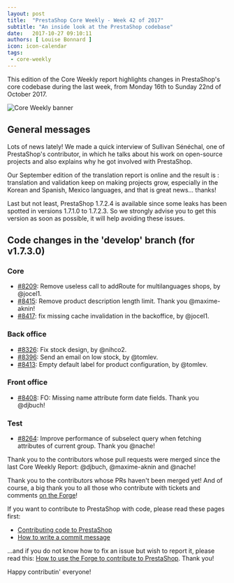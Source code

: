 ```yaml
---
layout: post
title:  "PrestaShop Core Weekly - Week 42 of 2017"
subtitle: "An inside look at the PrestaShop codebase"
date:   2017-10-27 09:10:11
authors: [ Louise Bonnard ]
icon: icon-calendar
tags:
 - core-weekly
---
```


This edition of the Core Weekly report highlights changes in PrestaShop's core codebase during the last week, from Monday 16th to Sunday 22nd of October 2017.

![Core Weekly banner](/assets/images/2017/04/core_weekly_banner.jpg)


## General messages

Lots of news lately! We made a quick interview of Sullivan Sénéchal, one of PrestaShop's contributor, in which he talks about his work on open-source projects and also explains why he got involved with PrestaShop.

Our September edition of the translation report is online and the result is : translation and validation keep on making projects grow, especially in the Korean and Spanish, Mexico languages, and that is great news... thanks!

Last but not least, PrestaShop 1.7.2.4 is available since some leaks has been spotted in versions 1.7.1.0 to 1.7.2.3. So we strongly advise you to get this version as soon as possible, it will help avoiding these issues.


## Code changes in the 'develop' branch (for v1.7.3.0)

### Core

* [#8209](https://github.com/PrestaShop/PrestaShop/pull/8209): Remove useless call to addRoute for multilanguages shops, by @jocel1.
* [#8415](https://github.com/PrestaShop/PrestaShop/pull/8415): Remove product description length limit. Thank you @maxime-aknin!
* [#8417](https://github.com/PrestaShop/PrestaShop/pull/8417): fix missing cache invalidation in the backoffice, by @jocel1.

### Back office

* [#8326](https://github.com/PrestaShop/PrestaShop/pull/8326): Fix stock design, by @nihco2.
* [#8396](https://github.com/PrestaShop/PrestaShop/pull/8396): Send an email on low stock, by @tomlev.
* [#8413](https://github.com/PrestaShop/PrestaShop/pull/8413): Empty default label for product configuration, by @tomlev.

### Front office

* [#8408](https://github.com/PrestaShop/PrestaShop/pull/8408): FO: Missing name attribute form date fields. Thank you @djbuch!

### Test

* [#8264](https://github.com/PrestaShop/PrestaShop/pull/8264): Improve performance of subselect query when fetching attributes of current group. Thank you @nache!


Thank you to the contributors whose pull requests were merged since the last Core Weekly Report: @djbuch, @maxime-aknin and @nache!

Thank you to the contributors whose PRs haven't been merged yet! And of course, a big thank you to all those who contribute with tickets and comments [on the Forge](http://forge.prestashop.com/)!

If you want to contribute to PrestaShop with code, please read these pages first:

 * [Contributing code to PrestaShop](http://doc.prestashop.com/display/PS16/Contributing+code+to+PrestaShop)
 * [How to write a commit message](http://doc.prestashop.com/display/PS16/How+to+write+a+commit+message)

...and if you do not know how to fix an issue but wish to report it, please read this: [How to use the Forge to contribute to PrestaShop](http://doc.prestashop.com/display/PS16/How+to+use+the+Forge+to+contribute+to+PrestaShop). Thank you!

Happy contributin' everyone!
